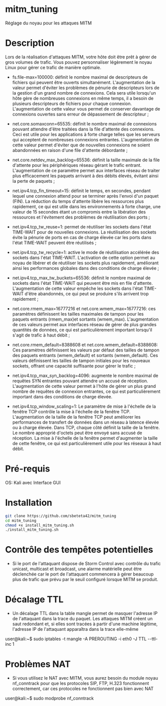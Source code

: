 # mitm_tuning
Réglage du noyau pour les attaques MITM

# Description

Lors de la réalisation d'attaques MITM, votre hôte doit être prêt à gérer de gros volumes de trafic. 
Vous pouvez personnaliser légèrement le noyau Linux pour gérer ce trafic de manière optimale.

- fs.file-max=100000: définit le nombre maximal de descripteurs de fichiers qui peuvent être ouverts simultanément. L'augmentation de la valeur permet d'éviter les problèmes de pénurie de descripteurs lors de la gestion d'un grand nombre de connexions. Cela sera utile lorsqu'un hôte gère de nombreuses connexions en même temps, il a besoin de plusieurs descripteurs de fichiers pour chaque connexion. L'augmentation de cette valeur vous permet de conserver davantage de connexions ouvertes sans erreur de dépassement de descripteur ;

- net.core.somaxconn=65535:  définit le nombre maximal de connexions pouvant attendre d'être traitées dans la file d'attente des connexions. Ceci est utile pour les applications à forte charge telles que les serveurs qui acceptent de nombreuses connexions entrantes. L'augmentation de cette valeur permet d'éviter que de nouvelles connexions ne soient abandonnées en raison d'une file d'attente débordante ;

- net.core.netdev_max_backlog=65536:  définit la taille maximale de la file d'attente pour les périphériques réseau gérant le trafic entrant. L'augmentation de ce paramètre permet aux interfaces réseau de traiter plus efficacement les paquets arrivant à des débits élevés, évitant ainsi la perte de paquets ;

- net.ipv4.tcp_fin_timeout=15:  définit le temps, en secondes, pendant lequel une connexion attend pour se terminer après l'envoi d'un paquet (FIN). La réduction du temps d'attente libère les ressources plus rapidement, ce qui est utile dans les environnements à forte charge, une valeur de 15 secondes étant un compromis entre la libération des ressources et l'évitement des problèmes de réutilisation des ports ;

- net.ipv4.tcp_tw_reuse=1:  permet de réutiliser les sockets dans l'état TIME-WAIT pour de nouvelles connexions. La réutilisation des sockets évite la pénurie de ports en cas de charge élevée car les ports dans l'état TIME-WAIT peuvent être réutilisés ;

- net.ipv4.tcp_tw_recycle=1: active le mode de réutilisation accélérée des sockets dans l'état TIME-WAIT. L'activation de cette option permet au noyau de libérer et de réutiliser les sockets plus rapidement, améliorant ainsi les performances globales dans des conditions de charge élevée ;

- net.ipv4.tcp_max_tw_buckets=65536: définit le nombre maximal de sockets dans l'état TIME-WAIT qui peuvent être mis en file d'attente. L'augmentation de cette valeur empêche les sockets dans l'état TIME-WAIT d'être abandonnés, ce qui peut se produire s'ils arrivent trop rapidement ;

- net.core.rmem_max=16777216 et net.core.wmem_max=16777216:  ces paramètres définissent les tailles maximales de tampon pour les paquets entrants (rmem_max)et sortants (wmem_max). L'augmentation de ces valeurs permet aux interfaces réseau de gérer de plus grandes quantités de données, ce qui est particulièrement important lorsqu'il s'agit de trafic à haut débit ;

- net.core.rmem_default=8388608 et net.core.wmem_default=8388608:  Ces paramètres définissent les valeurs par défaut des tailles de tampon des paquets entrants (wmem_default) et sortants (wmem_default). Ces valeurs définissent les tailles de tampon initiales pour les nouveaux sockets, offrant une capacité suffisante pour gérer le trafic ;

- net.ipv4.tcp_max_syn_backlog=4096: augmente le nombre maximal de requêtes SYN entrantes pouvant attendre un accusé de réception. L'augmentation de cette valeur permet à l'hôte de gérer un plus grand nombre de requêtes de connexion entrantes, ce qui est particulièrement important dans des conditions de charge élevée.

- net.ipv4.tcp_window_scaling=1: Le paramètre de mise à l'échelle de la fenêtre TCP contrôle la mise à l'échelle de la fenêtre TCP. L'augmentation de la taille de la fenêtre TCP peut améliorer les performances de transfert de données dans un réseau à latence élevée ou à charge élevée. Dans TCP, chaque côté définit la taille de la fenêtre. Le nombre approprié d'octets peut être envoyé sans accusé de réception. La mise à l'échelle de la fenêtre permet d'augmenter la taille de cette fenêtre, ce qui est particulièrement utile pour les réseaux à haut débit.

# Pré-requis
OS: Kali avec Interface GUI

# Installation
```bash
git clone https://github.com/sbeteta42/mitm_tuning
cd mitm_tuning
chmod +x install_mitm_tuning.sh
./install_mitm_tuning.sh
```
# Contrôle des tempêtes potentielles
- Si le port de l'attaquant dispose de Storm Control avec contrôle du trafic unicast, multicast et broadcast, une alarme matérielle peut être déclenchée car le port de l'attaquant commencera à gérer beaucoup plus de trafic que prévu par le seuil configuré lorsque MITM se produit.

# Décalage TTL
- Un décalage TTL dans la table mangle permet de masquer l'adresse IP de l'attaquant dans la trace du paquet. Les attaques MITM créent un saut redondant et, si elles sont tracées à partir d'une machine légitime, l'adresse IP de l'attaquant apparaîtra dans la trace elle-même

user@kali:~$ sudo iptables -t mangle -A PREROUTING -i eth0 -J TTL --ttl-inc 1

# Problèmes NAT
- Si vous utilisez le NAT avec MITM, vous aurez besoin du module noyau nf_conntrack pour que les protocoles SIP, FTP, H.323 fonctionnent correctement, car ces protocoles ne fonctionnent pas bien avec NAT

user@kali:~$ sudo modprobe nf_conntrack
